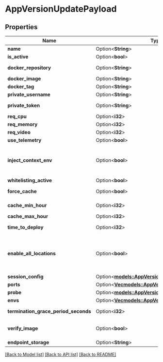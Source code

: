 # AppVersionUpdatePayload

## Properties

Name | Type | Description | Notes
------------ | ------------- | ------------- | -------------
**name** | Option<**String**> | The Version Name | [optional]
**is_active** | Option<**bool**> | If the Version is active currently in the system | [optional]
**docker_repository** | Option<**String**> | The Repository where the image is (i.e. 'harbor.edgegap.com' or 'docker.io') | [optional]
**docker_image** | Option<**String**> | The name of your image (i.e. 'edgegap/demo') | [optional]
**docker_tag** | Option<**String**> | The tag of your image (i.e. '0.1.2') | [optional]
**private_username** | Option<**String**> | The username to access the docker repository | [optional]
**private_token** | Option<**String**> | The Private Password or Token of the username (We recommend to use a token) | [optional]
**req_cpu** | Option<**i32**> | Units of vCPU needed (1024 = 1vcpu) | [optional]
**req_memory** | Option<**i32**> | Units of memory in MB needed (1024 = 1GB) | [optional]
**req_video** | Option<**i32**> | Units of GPU needed (1024= 1 GPU) | [optional]
**use_telemetry** | Option<**bool**> | Allow to inject ASA Variables | [optional]
**inject_context_env** | Option<**bool**> | DEPRECATED - The context environment variables are now injected into all deployments by default. No changes are required. (https://docs.edgegap.com/docs/deployment/injected-variables) | [optional]
**whitelisting_active** | Option<**bool**> | ACL Protection is active | [optional]
**force_cache** | Option<**bool**> | Allow faster deployment by caching your container image in every Edge site | [optional]
**cache_min_hour** | Option<**i32**> | Start of the preferred interval for caching your container | [optional]
**cache_max_hour** | Option<**i32**> | End of the preferred interval for caching your container | [optional]
**time_to_deploy** | Option<**i32**> | Estimated maximum time in seconds to deploy, after this time we will consider it not working and retry. | [optional]
**enable_all_locations** | Option<**bool**> | Enable every location available. By enabling this, your request will use every potential location, including those which may require a longer time to deploy. This means that your application may take up to 2 minutes before being up and ready. This functionality does not support ACL and Caching at the moment. | [optional]
**session_config** | Option<[**models::AppVersionUpdateSessionConfig**](AppVersionUpdateSessionConfig.md)> |  | [optional]
**ports** | Option<[**Vec<models::AppVersionPort>**](AppVersionPort.md)> |  | [optional]
**probe** | Option<[**models::AppVersionProbe**](AppVersionProbe.md)> |  | [optional]
**envs** | Option<[**Vec<models::AppVersionEnv>**](AppVersionEnv.md)> |  | [optional]
**termination_grace_period_seconds** | Option<**i32**> | Termination grace period in seconds after the SIGTERM signal has been sent | [optional]
**verify_image** | Option<**bool**> | By enabling the verify_image option, your image infos (docker_repository, docker_image, docker_tag) will be tested. | [optional][default to false]
**endpoint_storage** | Option<**String**> | The name of the endpoint storage to link | [optional]

[[Back to Model list]](../README.md#documentation-for-models) [[Back to API list]](../README.md#documentation-for-api-endpoints) [[Back to README]](../README.md)


